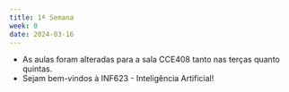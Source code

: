 ```yaml
---
title: 1ª Semana
week: 0
date: 2024-03-16
---
```


- As aulas foram alteradas para a sala CCE408 tanto nas terças quanto quintas.
- Sejam bem-vindos à INF623 - Inteligência Artificial!